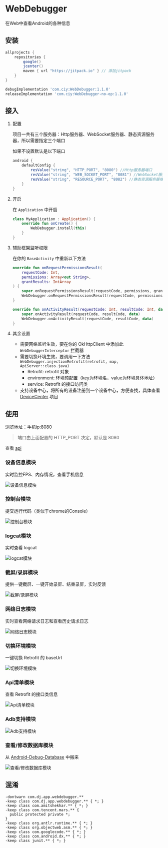 # WebDebugger

在Web中查看Android的各种信息

## 安装

```groovy
allprojects {
    repositories {
        google()
        jcenter()
        maven { url "https://jitpack.io" } // 添加jitpack
    }
}
```
```groovy
debugImplementation 'com.ciy:WebDebugger:1.1.0'
releaseImplementation 'com.ciy:WebDebugger-no-op:1.1.0'
```

## 接入

1. 配置

    项目一共有三个服务器：Http服务器、WebSocket服务器、静态资源服务器，所以需要指定三个端口
    
    如果不设置默认是以下端口
    ```GROOVY
    android {
        defaultConfig {
            resValue("string", "HTTP_PORT", "8080") //Http服务器端口
            resValue("string", "WEB_SOCKET_PORT", "8081") //WebSocket服务器端口
            resValue("string", "RESOURCE_PORT", "8082") //静态资源服务器端口
        }
    }
    ```

2. 开启

    在 `Application` 中开启
    ```kotlin
    class MyApplication : Application() {
        override fun onCreate() {
            WebDebugger.install(this)
        }
    }
    ```
    
3. 辅助框架监听权限

    在你的 `BaseActivity` 中重新以下方法
    ```kotlin
    override fun onRequestPermissionsResult(
        requestCode: Int,
        permissions: Array<out String>,
        grantResults: IntArray
    ) {
        super.onRequestPermissionsResult(requestCode, permissions, grantResults)
        WebDebugger.onRequestPermissionsResult(requestCode, permissions, grantResults)
    }

    override fun onActivityResult(requestCode: Int, resultCode: Int, data: Intent?) {
        super.onActivityResult(requestCode, resultCode, data)
        WebDebugger.onActivityResult(requestCode, resultCode, data)
    }
    ```

4. 其余设置

    * 需要网络监听生效，要在你的 OkHttpClient 中添加此 `WebDebuggerInterceptor` 拦截器
    * 需要切换环境生效，要调用一下方法 `WebDebugger.injectionRetrofit(retrofit, map, ApiServer::class.java)`
        * Retrofit: retrofit 对象
        * environment: 环境预配置（key为环境名，value为环境具体地址）
        * service: Retrofit 的接口访问类
    * 支持设备中心，将所有的设备注册到一个设备中心，方便查找，具体查看 [DeviceCenter](https://github.com/CiyLei/DeviceCenter) 项目

## 使用

浏览地址：手机ip:8080
> 端口由上面配置的 HTTP_PORT 决定，默认是 8080

查看 [api](https://github.com/CiyLei/WebDebugger/blob/master/Api.md)

### 设备信息模块

实时监控FPS、内存情况，查看手机信息

![设备信息模块](https://raw.githubusercontent.com/CiyLei/WebDebugger/master/img/%E8%AE%BE%E5%A4%87%E4%BF%A1%E6%81%AF.png)

### 控制台模块

提交运行代码（类似于chrome的Console）

![控制台模块](https://raw.githubusercontent.com/CiyLei/WebDebugger/master/img/%e6%8e%a7%e5%88%b6%e5%8f%b0.png)

### logcat模块

实时查看 logcat

![logcat模块](https://raw.githubusercontent.com/CiyLei/WebDebugger/master/img/logcat.png)

### 截屏/录屏模块

提供一键截屏、一键开始录屏、结束录屏，实时反馈

![截屏/录屏模块](https://raw.githubusercontent.com/CiyLei/WebDebugger/master/img/%E6%88%AA%E5%B1%8F%E5%BD%95%E5%B1%8F.png)

### 网络日志模块

实时查看网络请求日志和查看历史请求日志

![网络日志模块](https://raw.githubusercontent.com/CiyLei/WebDebugger/master/img/%E7%BD%91%E7%BB%9C%E6%97%A5%E5%BF%97.png)

### 切换环境模块

一键切换 Retrofit 的 baseUrl

![切换环境模块](https://raw.githubusercontent.com/CiyLei/WebDebugger/master/img/%E5%88%87%E6%8D%A2%E7%8E%AF%E5%A2%83.png)

### Api清单模块

查看 Retrofit 的接口类信息

![Api清单模块](https://raw.githubusercontent.com/CiyLei/WebDebugger/master/img/api%E6%B8%85%E5%8D%95.png)

### Adb支持模块

![Adb支持模块](https://raw.githubusercontent.com/CiyLei/WebDebugger/master/img/adb.png)

### 查看/修改数据库模块

从 [Android-Debug-Database](https://github.com/amitshekhariitbhu/Android-Debug-Database) 中搬来

![查看/修改数据库模块](https://raw.githubusercontent.com/CiyLei/WebDebugger/master/img/db.png)

## 混淆

```proguard
-dontwarn com.dj.app.webdebugger.**
-keep class com.dj.app.webdebugger.** { *; }
-keep class com.amitshekhar.** { *; }
-keep class com.tencent.mars.** {
  public protected private *;
}
-keep class org.antlr.runtime.** { *; }
-keep class org.objectweb.asm.** { *; }
-keep class com.googlecode.** { *; }
-keep class com.android.dx.** { *; }
-keep class junit.** { *; }
```